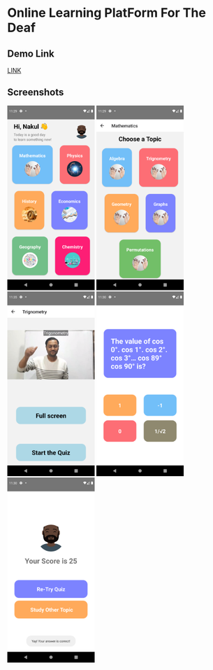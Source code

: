 # Online Learning PlatForm For The Deaf


## Demo Link
<a href="https://drive.google.com/file/d/1zo4TYn8DuuFpwEFOcd1uqU2sFskle5z7/view?usp=sharing"> LINK </a>

## Screenshots

<div float="left">
<img src="./Screenshots/home.png" width="200" >
<img src="./Screenshots/topic.png" width="200">
<img src="./Screenshots/tutorial.png" width="200">
<img src="./Screenshots/quiz.png" width="200">
<img src="./Screenshots/result.png" width="200">
</div>